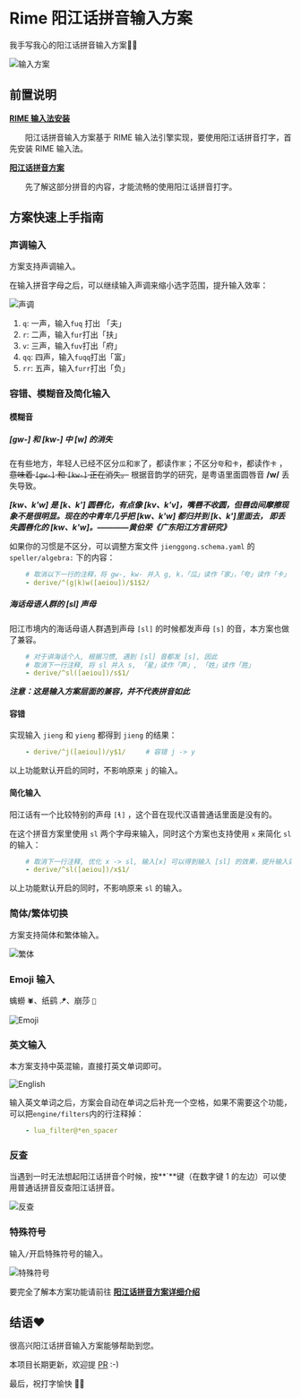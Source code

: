 # Rime 阳江话拼音输入方案

我手写我心的阳江话拼音输入方案🫶🏻

![输入方案](./images/jienggongwaa.png)



## 前置说明

**[RIME 输入法安装](https://lumen01.github.io/jienggongwaa/01.rime-installation.html)**

　　阳江话拼音输入方案基于 RIME 输入法引擎实现，要使用阳江话拼音打字，首先安装 RIME 输入法。

**[阳江话拼音方案](https://lumen01.github.io/jienggongwaa/03.jienggongwaa-pingjam.html)**

　　先了解这部分拼音的内容，才能流畅的使用阳江话拼音打字。

## 方案快速上手指南

### 声调输入

方案支持声调输入。

在输入拼音字母之后，可以继续输入声调来缩小选字范围，提升输入效率：

![声调](./images/tones.gif)

1. `q`: 一声，输入`fuq` 打出 「夫」
2. `r`: 二声，输入`fur`打出「扶」
3. `v`: 三声，输入`fuv`打出「府」
4. `qq`: 四声，输入`fuqq`打出「富」
5. `rr`: 五声，输入`furr`打出「负」

### 容错、模糊音及简化输入

#### 模糊音

##### [gw-] 和 [kw-] 中 [w] 的消失

在有些地方，年轻人已经不区分`瓜`和`家`了，都读作`家`；不区分`夸`和`卡`，都读作`卡`  ，~~意味着 `[gw-]` 和 `[kw-]` 正在消失。~~ 根据音韵学的研究，是粤语里面圆唇音 **/w/** 丢失导致。

***[kw、k'w] 是 [k、k'] 圆唇化，有点像 [kv、k'v]，嘴唇不收圆，但唇齿间摩擦现象不是很明显。现在的中青年几乎把 [kw、k'w] 都归并到 [k、k']里面去， 即丢失圆唇化的 [kw、k'w]。————黄伯荣《广东阳江方言研究》***

如果你的习惯是不区分，可以调整方案文件 `jienggong.schema.yaml` 的 `speller/algebra:` 下的内容：

```yaml
    # 取消以下一行的注释，将 gw-, kw- 并入 g, k，「瓜」读作「家」，「夸」读作「卡」
    - derive/^(g|k)w([aeiou])/$1$2/
```

##### 海话母语人群的 [sl]  声母

阳江市境内的海话母语人群遇到声母 `[sl]` 的时候都发声母 `[s]` 的音，本方案也做了兼容。

```yaml
    # 对于讲海话个人, 根据习惯, 遇到 [sl] 音都发 [s], 因此
    # 取消下一行注释, 将 sl 并入 s, 「星」读作「声」, 「姓」读作「胜」
    - derive/^sl([aeiou])/s$1/
```

***注意：这是输入方案层面的兼容，并不代表拼音如此***

#### 容错

实现输入 `jieng` 和 `yieng` 都得到 `jieng` 的结果：

```yaml
    - derive/^j([aeiou])/y$1/     # 容错 j -> y
```

以上功能默认开启的同时，不影响原来 `j` 的输入。

#### 简化输入

阳江话有一个比较特别的声母 `[ɬ]` ，这个音在现代汉语普通话里面是没有的。

在这个拼音方案里使用 `sl` 两个字母来输入，同时这个方案也支持使用 `x` 来简化 `sl` 的输入：

```yaml
    # 取消下一行注释, 优化 x -> sl, 输入[x] 可以得到输入 [sl] 的效果，提升输入效率
    - derive/^sl([aeiou])/x$1/
```

以上功能默认开启的同时，不影响原来 `sl` 的输入。

### 简体/繁体切换

方案支持简体和繁体输入。

![繁体](./images/simp_trad.gif)

### Emoji 输入

蠄蟧 `🕷️`、纸鹞 `🪁`、崩莎 `🦋`

![Emoji](./images/emoji.gif)

### 英文输入

本方案支持中英混输，直接打英文单词即可。

![English](./images/english.gif)

输入英文单词之后，方案会自动在单词之后补充一个空格，如果不需要这个功能，可以把`engine/filters`内的行注释掉：

```yaml
    - lua_filter@*en_spacer
```

### 反查

当遇到一时无法想起阳江话拼音个时候，按**`**键（在数字键 1 的左边）可以使用普通话拼音反查阳江话拼音。

![反查](./images/reverse_lookup.gif)

### 特殊符号

输入`/`开启特殊符号的输入。

![特殊符号](./images/icons.gif)

要完全了解本方案功能请前往 **[阳江话拼音方案详细介绍](https://lumen01.github.io/jienggongwaa/04.rime-jienggongwaa-details.html)** 

## 结语❤️

很高兴阳江话拼音输入方案能够帮助到您。

本项目长期更新，欢迎提 [PR](https://github.com/Lumen01/rime-jienggong-cantonese/pulls) :-)

最后，祝打字愉快 🫶🏻
